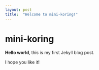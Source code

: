 ```yaml
---
layout: post
title:  "Welcome to mini-koring!"
---
```


# mini-koring

**Hello world**, this is my first Jekyll blog post.

I hope you like it!
